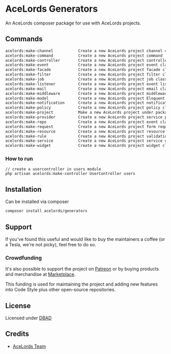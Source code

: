 # AceLords Generators

An AceLords composer package for use with AceLords projects.

## Commands
```bash
acelords:make-channel           Create a new AceLords project channel class
acelords:make-command           Create a new AceLords project command
acelords:make-controller        Create a new AceLords project controller class
acelords:make-event             Create a new AceLords project event class
acelords:make-facade            Create a new AceLords project facade class
acelords:make-filter            Create a new AceLords project filter class
acelords:make-job               Create a new AceLords project job class
acelords:make-listener          Create a new AceLords project event listener class
acelords:make-mail              Create a new AceLords project email class
acelords:make-middleware        Create a new AceLords project middleware class
acelords:make-model             Create a new AceLords project Eloquent model class
acelords:make-notification      Create a new AceLords project notification class
acelords:make-policy            Create a new AceLords project policy class
acelords:make-project           Make a new AceLords project under packages
acelords:make-provider          Create a new AceLords project service provider class
acelords:make-repo              Create a new AceLords project event class
acelords:make-request           Create a new AceLords project form request class
acelords:make-resource          Create a new AceLords project resource
acelords:make-rule              Create a new AceLords project validation rule
acelords:make-service           Create a new AceLords project service class for a facade class
acelords:make-widget            Create a new AceLords project widget class

```

### How to run
```
// create a usercontroller in users module
php artisan acelords:make-controller UserController users
```

## Installation
Can be installed via composer
```bash
composer install acelords/generators
```

## Support
If you've found this useful and would like to buy the maintainers a coffee (or a Tesla, we're not picky), feel free to do so.


### Crowdfunding
It's also possible to support the project on [Patreon](https://www.patreon.com/lexxyungcarter) or by buying products and merchandise at [Marketplace](https://store.acelords.space).

This funding is used for maintaining the project and adding new features into Code Style plus other open-source repositories.

## License 
Licensed under [DBAD](https://dbad-license.org/)

## Credits
- [AceLords Team](https://acelords.space)
